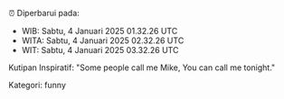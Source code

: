 ⏰ Diperbarui pada:
- WIB: Sabtu, 4 Januari 2025 01.32.26 UTC
- WITA: Sabtu, 4 Januari 2025 02.32.26 UTC
- WIT: Sabtu, 4 Januari 2025 03.32.26 UTC

Kutipan Inspiratif:
"Some people call me Mike, You can call me tonight."


Kategori: funny

